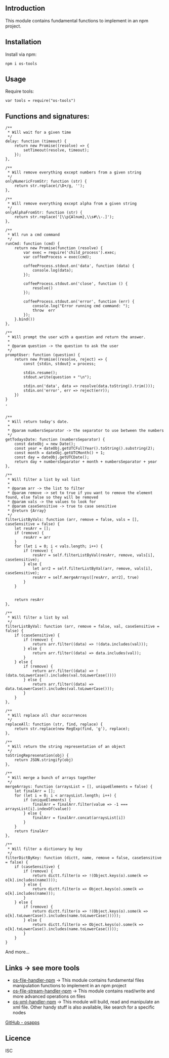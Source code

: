 Introduction
------------

This module contains fundamental functions to implement in an npm project.

## Installation
Install via npm:
    
    npm i os-tools


## Usage       
Require tools:
        
    var tools = require("os-tools")

## Functions and signatures:
    /**
     * Will wait for a given time
     */
    delay: function (timeout) {
        return new Promise((resolve) => {
            setTimeout(resolve, timeout);
        });
    },

    /**
     * Will remove everything except numbers from a given string
     */
    onlyNumericFromStr: function (str) {
        return str.replace(/\D+/g, '');
    },

    /**
     * Will remove everything except alpha from a given string
     */
    onlyAlphaFromStr: function (str) {
        return str.replace('[\\p{Alnum},\\s#\\-.]');
    },

    /**
     * Wll run a cmd command
     */
    runCmd: function (cmd) {
        return new Promise(function (resolve) {
            var exec = require('child_process').exec;
            var coffeeProcess = exec(cmd);

            coffeeProcess.stdout.on('data', function (data) {
                console.log(data);
            });

            coffeeProcess.stdout.on('close', function () {
                resolve()
            });

            coffeeProcess.stdout.on('error', function (err) {
                console.log("Error running cmd command: ");
                throw  err
            });
        }.bind())
    },

    /**
     * Will prompt the user with a question and return the answer.
     *
     * @param question -> the question to ask the user
     */
    promptUser: function (question) {
        return new Promise((resolve, reject) => {
            const {stdin, stdout} = process;

            stdin.resume();
            stdout.write(question + "\n");

            stdin.on('data', data => resolve(data.toString().trim()));
            stdin.on('error', err => reject(err));
        })
    }
    ,


    /**
     * Will return today's date.
     *
     * @param numbersSeparator -> the separator to use between the numbers
     */
    getTodaysDate: function (numbersSeparator) {
        const dateObj = new Date();
        const year = dateObj.getUTCFullYear().toString().substring(2);
        const month = dateObj.getUTCMonth() + 1;
        const day = dateObj.getUTCDate();
        return day + numbersSeparator + month + numbersSeparator + year
    },

    /**
     * Will filter a list by val list
     *
     * @param arr -> the list to filter
     * @param remove -> set to true if you want to remove the element found, else false so they will be removed
     * @param vals -> the values to look for
     * @param caseSensitive -> true to case sensitive
     * @return {Array}
     */
    filterListByVals: function (arr, remove = false, vals = [], caseSensitive = false) {
        let resArr = [];
        if (remove) {
            resArr = arr
        }
        for (let i = 0; i < vals.length; i++) {
            if (remove) {
                resArr = self.filterListByVal(resArr, remove, vals[i], caseSensitive);
            } else {
                let arr2 = self.filterListByVal(arr, remove, vals[i], caseSensitive);
                resArr = self.mergeArrays([resArr, arr2], true)
            }
        }


        return resArr
    },

    /**
     * Will filter a list by val
     */
    filterListByVal: function (arr, remove = false, val, caseSensitive = false) {
        if (caseSensitive) {
            if (remove) {
                return arr.filter((data) => !(data.includes(val)));
            } else {
                return arr.filter((data) => data.includes(val));
            }
        } else {
            if (remove) {
                return arr.filter((data) => !(data.toLowerCase().includes(val.toLowerCase())))
            } else {
                return arr.filter((data) => data.toLowerCase().includes(val.toLowerCase()));
            }
        }
    },

    /**
     * Will replace all char occurrences
     */
    replaceAll: function (str, find, replace) {
        return str.replace(new RegExp(find, 'g'), replace);
    },

    /**
     * Will return the string representation of an object
     */
    toStringRepresenation(obj) {
        return JSON.stringify(obj)
    },

    /**
     * Will merge a bunch of arrays together
     */
    mergeArrays: function (arraysList = [], uniqueElements = false) {
        let finalArr = [];
        for (let i = 0; i < arraysList.length; i++) {
            if (uniqueElements) {
                finalArr = finalArr.filter(value => -1 === arraysList[i].indexOf(value))
            } else {
                finalArr = finalArr.concat(arraysList[i])
            }
        }
        return finalArr
    },

    /**
     * Will filter a dictionary by key
     */
    filterDictByKey: function (dictt, name, remove = false, caseSensitive = false) {
        if (caseSensitive) {
            if (remove) {
                return dictt.filter(o => !(Object.keys(o).some(k => o[k].includes(name))));
            } else {
                return dictt.filter(o => Object.keys(o).some(k => o[k].includes(name)));
            }
        } else {
            if (remove) {
                return dictt.filter(o => !(Object.keys(o).some(k => o[k].toLowerCase().includes(name.toLowerCase()))));
            } else {
                return dictt.filter(o => Object.keys(o).some(k => o[k].toLowerCase().includes(name.toLowerCase())));
            }
        }
    }    
    
    
And more...


## Links -> see more tools
* [os-file-handler-npm](https://github.com/osfunapps/os-file-handler-npm) -> This module contains fundamental files manipulation functions to implement in an npm project
* [os-file-stream-handler-npm](https://github.com/osfunapps/os-file-stream-handler-npm) -> This module contains read/write and more advanced operations on files
* [os-xml-handler-npm](https://github.com/osfunapps/os-xml-handler-npm) -> This module will build, read and manipulate an xml file. Other handy stuff is also available, like search for a specific nodes

[GitHub - osapps](https://github.com/osfunapps)


## Licence
ISC